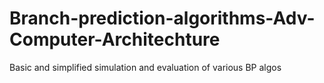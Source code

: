 # Branch-prediction-algorithms-Adv-Computer-Architechture
Basic and simplified simulation and evaluation of various BP algos
